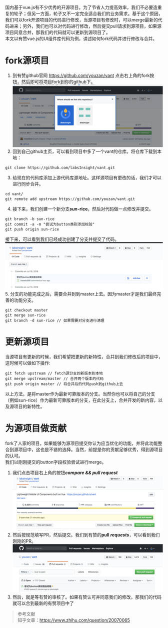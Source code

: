 国内基于vue.js有不少优秀的开源项目。为了节省人力提高效率，我们不必要造重复的轮子；但另一方面，轮子又不一定完全适合我们的业务需求。基于这个原因，我们可以fork开源项目的代码进行修改，当源项目有修改时，可以merge最新的代码进来；另外，我们也可以对代码进行修改，然后提交pull请求到源项目，如果源项目同意合并，那我们的代码就可以更新到源项目了。     
本文以有赞vue.js的UI组件库代码为例，讲述如何fork代码并进行修改与合并。    
# fork源项目
1. 到有赞github官网 https://github.com/youzan/vant 点击右上角的fork按钮，然后即可将项目fork到你的github下。
![image](https://raw.githubusercontent.com/labsInsight/blogs/master/Resources/2-github-fork.png)
2. 回到自己github主页，可以看到项目中多了一个vant的仓库。将仓库下载到本地：

```
git clone https://github.com/labsInsight/vant.git
```

3. 给现在的代码库添加上游代码库源地址。这样源项目有更改的话，我们才可以进行同步合并。

```
cd vant/
git remote add upstream https://github.com/youzan/vant.git
```

4. 接下来，我们创建一个新分支***sun*-rice**，然后对代码做一点修改并提交。
```
git branch -b sun-rice
git commit -a -m "尝试为button类别添加校验"
git push origin sun-rice
```
接下来，可以看到我们已经成功创建了分支并提交了代码。
![image](https://raw.githubusercontent.com/labsInsight/blogs/master/Resources/2-github-addbranch.png)
5. 分支的功能完成之后，需要合并到到master上去。因为master才是我们最终完善的功能分支。

```
git checkout master
git merge sun-rice
git branch -d sun-rice // 如果需要对分支进行清理
```

# 更新源项目
当源项目有更新的时候，我们希望把更新的新特性，合并到我们修改后的项目中，这时候可以做如下操作:

```
git fetch upstream // fetch源分支的新版本到本地
git merge upstream/master // 合并两个版本的代码
git push origin master // 将合并后的代码push到github上去
```
以上方法，是将master作为最新可靠版本的分支。当然你也可以将自己的分支（例如sun-rice）作为最新可靠版本的分支，在此分支上，合并开发的新内容，以及源项目的新特性。
# 为源项目做贡献
fork了人家的项目，如果能够为源项目提交你认为应当优化的功能，并将此功能整合到源项目中，这也是不错的选择。当然，前提是你的贡献足够优秀，得到源项目的认可。     
我们以刚刚提交的button字段校验尝试进行merge。    
1. 我们点击项目右上角的按钮***compare && pull request***
![image](https://raw.githubusercontent.com/labsInsight/blogs/master/Resources/2-github-pr.png)
2. 然后按规范填写PR，然后提交。我们到有赞的**pull *requests***，可以看到我们刚刚的PR。
![image](https://raw.githubusercontent.com/labsInsight/blogs/master/Resources/2-github-prvant.png)
3. 然后，就是等有赞的审核了。如果有赞认可并同意我们的修改，那我们的代码就可以合到最新的有赞项目中了        
> 参考文献    
知乎文章：https://www.zhihu.com/question/20070065  
